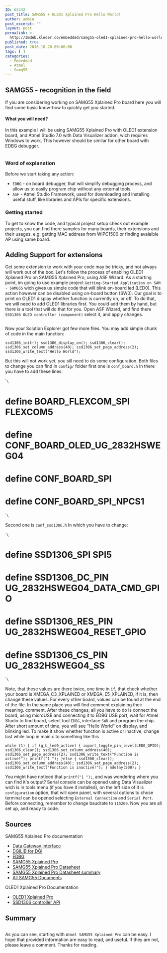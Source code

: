 ```yaml
---
ID: 62432
post_title: SAMG55 + OLED1 Xplained Pro Hello World!
author: admin
post_excerpt: ""
layout: post
permalink: >
  http://3mdeb.kleder.co/embedded/samg55-oled1-xplained-pro-hello-world/
published: true
post_date: 2016-10-20 00:00:00
tags: [ ]
categories:
  - Embedded
  - Atmel
  - Samg55
---
```

## SAMG55 - recognition in the field

If you are considering working on SAMG55 Xplained Pro board here you will find some basic know-how to quickly get you started.

#### What you will need?

In this example I will be using SAMG55 Xplained Pro with OLED1 extension board, and Atmel Studio 7.0 with Data Visualizer addon, wich requires Windows to work. This however should be similar for other board with EDBG debugger.

<a class="fancybox" rel="group" href="/assets/images/IMG_0805.JPG"><img src="/assets/images/IMG_0805.JPG" alt="" /></a>

### Word of explanation

Before we start taking any action:

*   `EDBG` - on board debugger, that will simplify debugging process, and allow us to easily program chip without any external tools.
*   `ASF` - Atmel Studio Framework, used for downloading and installing useful stuff, like libraries and APIs for specific extensions.

### Getting started

To get to know the code, and typical project setup check out example projects, you can find there samples for many boards, their extensions and their usages. e.g. getting MAC address from WIPC1500 or finding avalaible AP using same board.

## Adding Support for extensions

Get some extension to work with your code may be tricky, and not always will work out of the box. Let's follow the process of enabling OLED1 Xplained Pro on SAMG55 Xplained Pro, using ASF Wizard. As a starting point, im going to use example project `Getting-Started Application on SAM - SAMG55` wich gives us simple code that will blink on-board led (LED0). This action however can be disabled using on-board button (SW0). Our goal is to print on OLED1 display whether function is currently on, or off. To do that, we will need to add OLED1 libraries first. You could add them by hand, but there is a tool that will do that for you. Open ASF Wizard, and find there `SSD1306 OLED controller (component)` select it, and apply changes.

<a class="fancybox" rel="group" href="/assets/images/Capture.PNG"><img src="/assets/images/Capture.PNG" alt="" /></a>

Now your Solution Explorer got few more files. You may add simple chunk of code in the main function:

`ssd1306_init();
ssd1306_display_on();
ssd1306_clear();
ssd1306_set_column_address(40);
ssd1306_set_page_address(2);
ssd1306_write_text("Hello World");`

But this will not work yet, you sill need to do some configuration. Both files to change you can find in `config/` folder first one is `conf_board.h` In there you have to add these lines:

\``\`

# define BOARD_FLEXCOM_SPI FLEXCOM5

# define CONF_BOARD_OLED_UG_2832HSWEG04

# define CONF_BOARD_SPI

# define CONF_BOARD_SPI_NPCS1

\``\`

Second one is `conf_ssd1306.h` In which you have to change:

\``\`

# define SSD1306_SPI SPI5

# define SSD1306_DC_PIN UG_2832HSWEG04_DATA_CMD_GPIO

# define SSD1306_RES_PIN UG_2832HSWEG04_RESET_GPIO

# define SSD1306_CS_PIN UG_2832HSWEG04_SS

\``\`

Note, that these values are there twice, one time in `if`, that check whether your board is XMEGA_C3_XPLAINED or XMEGA_E5_XPLAINED, if it is, then change these values. For every other board, values can be found at the end of the file. In the same place you will find comment explaining their meaning. comment. After these changes, all you have to do is connect the board, using microUSB and connecting it to EDBG USB port, wait for Atmel Studio to find board, select tool `EDBG`, interface `SWD` and program the chip. After short amount of time, you will see "Hello World" on display, and blinking led. To make it show whether function is active or inactive, change last while loop in main.c to something like this

`while (1) {
    if (g_b_led0_active) {
        ioport_toggle_pin_level(LED0_GPIO);
        ssd1306_clear();
        ssd1306_set_column_address(40);
        ssd1306_set_page_address(2);
        ssd1306_write_text("Function is active!");
        printf("1 ");
    }else {
        ssd1306_clear();
        ssd1306_set_column_address(40);
        ssd1306_set_page_address(2);
        ssd1306_write_text("Function is inactive!");
    }
    mdelay(500);
}`

You might have noticed that `printf("1 ");`, and was wondering where you can find it's output? Serial console can be opened using Data Visualizer wich is in tools menu (if you have it installed), on the left side of it is `configuration` option, that will open panel, with several options to chose terminal can be opened selecting `External Connection` and `Serial Port`. Before connecting, remember to change baudrate to `115200`. Now you are all set up, and ready to code.

## Sources

SAMG55 Xplained Pro documentation

*   [Data Gateway Interface][1]
*   [DGILIB for DGI][2]
*   [EDBG][3]
*   [SAMG55 Xplained Pro][4]
*   [SAMG55 Xplained Pro Datasheet][5]
*   [SAMG55 Xplained Pro Datasheet summary][6]
*   [All SAMG55 Documents][7]

OLED1 Xplained Pro Documentation

*   [OLED1 Xplained Pro][8]
*   [SSD1306 controller API][9]

## Summary

<a class="fancybox" rel="group" href="/assets/images/helloworld_0.JPG"><img src="/assets/images/helloworld_0.JPG" alt="" /></a>

As you can see, starting with `Atmel SAMG55 Xplained Pro` can be easy. I hope that provided information are easy to read, and useful. If they are not, please leave a comment. Thanks for reading.

 [1]: http://www.atmel.com/Images/Atmel-32223-Data-Gateway-Interface_UserGuide.pdf
 [2]: http://www.atmel.com/Images/Atmel-42771-DGILib_UserGuide.pdf
 [3]: http://www.atmel.com/Images/Atmel-42096-Microcontrollers-Embedded-Debugger_User-Guide.pdf
 [4]: http://www.atmel.com/Images/Atmel-42389-SAM-G55-Xplained-Pro_User-Guide.pdf
 [5]: http://www.atmel.com/Images/Atmel-11289-32-bit-Cortex-M4-Microcontroller-SAM-G55_Datasheet.pdf
 [6]: http://www.atmel.com/Images/Atmel-11289-32-bit-Cortex-M4-Microcontroller-SAM-G55_Summary-Datasheet.pdf
 [7]: http://www.atmel.com/devices/ATSAMG55.aspx?tab=documents
 [8]: http://www.atmel.com/Images/Atmel-42077-OLED1-Xplained-Pro_User-Guide.pdf
 [9]: http://asf.atmel.com/docs/latest/samg/html/group__ssd1306__oled__controller__group.html